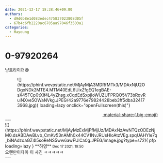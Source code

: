 ```yaml
---
date: 2021-12-17 18:38:46+09:00
authors:
  - d9d6b8e1d083edec475837023808d05f
  - 67b4c6fb2220ac6705aa97046f3503a1
categories:
  - Hayoung
---
```


# 0-97920264

<div class="post-container" markdown="1">
<div class="content-container md-sidebar__scrollwrap" markdown="1">

냥트라이더😆
<figure markdown="1">
![](https://phinf.wevpstatic.net/MjAyMjA3MDRfMTk3/MDAxNjU2ODgxNDk2MTE4.MTM40EdL6UixZfgEQ1egBAE-sX45TCp0tXlf4L4yZhsg.xCqdEdSxpjIoWUZUFPRQO5V73bRqvRuiNXve5OWaNVkg.JPEG/42a9776e79824428beb3ff5dba324173968.jpg){ loading=lazy onclick="openFullscreen(this)"}
</figure>


</div>
</div>

<div style="text-align: right;" markdown="1">
<a href="https://weverse.io/fromis9/fanpost/0-97920264" style="text-align: right;">:material-share:{.big-emoji}</a>
</div>
---

<div class="comments-container md-sidebar__scrollwrap" markdown="1">
<div class="comment" markdown="1">
<div class='id-container' markdown="1">
![](https://phinf.wevpstatic.net/MjAyMzExMjFfMjUz/MDAxNzAwNTQzODEzNjM0.dsABDAwBLvb_CmKv53nAMh0x44CV1NvJRUsHloAtzVEg.spqUAHYle7q_biNAdzoaGZ4l5soReNS5ww6awFUlCa0g.JPEG/image.jpg?type=s72){ pfp loading=lazy }
**<span class="artist">하영</span>** <small>Dec 17 2021, 19:50</small><br>
</div>
<div class='comment-body' markdown="1">
오랜만이다아 이 사진 ㅋㅋㅋㅋㅋ
</div>
</div>
</div>
---
